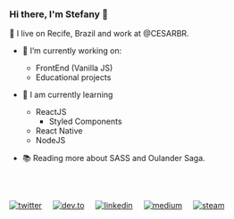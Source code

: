 ### Hi there, I'm Stefany 👋

<!--
**StefanyVasc/StefanyVasc** is a ✨ _special_ ✨ repository because its `README.md` (this file) appears on your GitHub profile.

Here are some ideas to get you started:

- 🔭 I’m currently working on ...
- 🌱 I’m currently learning ...
- 👯 I’m looking to collaborate on ...
- 🤔 I’m looking for help with ...
- 💬 Ask me about ...
- 📫 How to reach me: ...
- 😄 Pronouns: ...
- ⚡ Fun fact: ...
-->

📌 I live on Recife, Brazil and work at @CESARBR.

- 🔭 I’m currently working on:
  - FrontEnd (Vanilla JS)
  - Educational projects
  
- 🌱 I am currently learning
  -  ReactJS 
     -  Styled Components
  -  React Native
  -  NodeJS
 
- 📚   Reading more about SASS and Oulander Saga. 
<br/>

<br/>

[![twitter](https://github.com/StefanyVasc/StefanyVasc/blob/master/icons/twitter.png)](https://twitter.com/stefany_vasc)&nbsp;&nbsp;&nbsp;&nbsp;
[![dev.to](https://github.com/StefanyVasc/StefanyVasc/blob/master/icons/dev.png)](https://dev.to/stefanyvasc)&nbsp;&nbsp;&nbsp;&nbsp;
[![linkedin](https://github.com/StefanyVasc/StefanyVasc/blob/master/icons/linkedin.png)](https://www.linkedin.com/in/stefanyvasconcelos/)&nbsp;&nbsp;&nbsp;&nbsp;
[![medium](https://github.com/StefanyVasc/StefanyVasc/blob/master/icons/medium.png)](https://medium.com/@stefany.vasc.sa)&nbsp;&nbsp;&nbsp;&nbsp;
[![steam](https://github.com/StefanyVasc/StefanyVasc/blob/master/icons/steam.png)](https://steamcommunity.com/id/SteVasc/)&nbsp;&nbsp;&nbsp;&nbsp;



